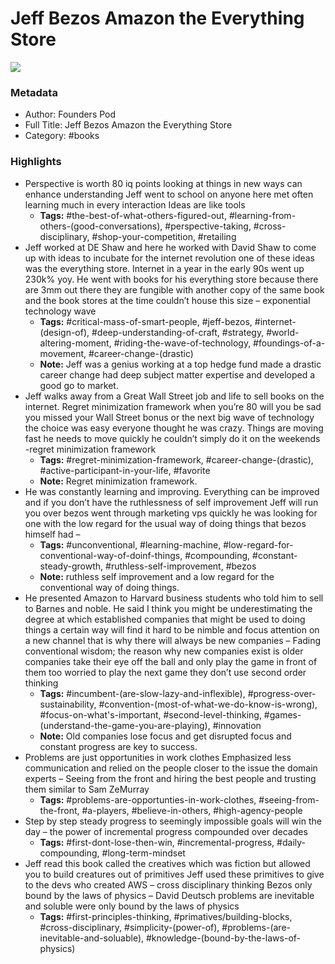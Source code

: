 # Jeff Bezos Amazon the Everything Store

![](https://readwise-assets.s3.amazonaws.com/static/images/default-book-icon-2.dae1dc4d332b.png)

### Metadata

- Author: Founders Pod 
- Full Title: Jeff Bezos Amazon the Everything Store
- Category: #books

### Highlights

- Perspective is worth 80 iq points looking at things in new ways can enhance understanding 
  Jeff went to school on anyone here met often learning much in every interaction 
  Ideas are like tools
    - **Tags:** #the-best-of-what-others-figured-out, #learning-from-others-(good-conversations), #perspective-taking, #cross-disciplinary, #shop-your-competition, #retailing
- Jeff worked at DE Shaw and here he worked with David Shaw to come up with ideas to incubate for the internet revolution one of these ideas was the everything store. Internet in a year in the early 90s went up 230k% yoy. He went with books for his everything store because there are 3mm out there they are fungible with another copy of the same book and the book stores at the time couldn’t house this size – exponential technology wave
    - **Tags:** #critical-mass-of-smart-people, #jeff-bezos, #internet-(design-of), #deep-understanding-of-craft, #strategy, #world-altering-moment, #riding-the-wave-of-technology, #foundings-of-a-movement, #career-change-(drastic)
    - **Note:** Jeff was a genius working at a top hedge fund made a drastic career change had deep subject matter expertise and developed a good go to market.
- Jeff walks away from a Great Wall Street job and life to sell books on the internet. Regret minimization framework when you’re 80 will you be sad you missed your Wall Street bonus or the next big wave of technology the choice was easy everyone thought he was crazy. Things are moving fast he needs to move quickly he couldn’t simply do it on the weekends -regret minimization framework
    - **Tags:** #regret-minimization-framework, #career-change-(drastic), #active-participant-in-your-life, #favorite
    - **Note:** Regret minimization framework.
- He was constantly learning and improving. Everything can be improved and if you don’t have the ruthlessness of self improvement Jeff will run you over bezos went through marketing vps quickly he was looking for one with the low regard for the usual way of doing things that bezos himself had –
    - **Tags:** #unconventional, #learning-machine, #low-regard-for-conventional-way-of-doinf-things, #compounding, #constant-steady-growth, #ruthless-self-improvement, #bezos
    - **Note:** ruthless self improvement and a low regard for the conventional way of doing things.
- He presented Amazon to Harvard business students who told him to sell to Barnes and noble. He said I think you might be underestimating the degree at which established companies that might be used to doing things a certain way will find it hard to be nimble and focus attention on a new channel that is why there will always be new companies – Fading conventional wisdom; the reason why new companies exist is older companies take their eye off the ball and only play the game in front of them too worried to play the next game they don’t use second order thinking
    - **Tags:** #incumbent-(are-slow-lazy-and-inflexible), #progress-over-sustainability, #convention-(most-of-what-we-do-know-is-wrong), #focus-on-what's-important, #second-level-thinking, #games-(understand-the-game-you-are-playing), #innovation
    - **Note:** Old companies lose focus and get disrupted focus and constant progress are key to success.
- Problems are just opportunities in work clothes 
  Emphasized less communication and relied on the people closer to the issue the domain experts – Seeing from the front and hiring the best people and trusting them similar to Sam ZeMurray
    - **Tags:** #problems-are-opportunties-in-work-clothes, #seeing-from-the-front, #a-players, #believe-in-others, #high-agency-people
- Step by step steady progress to seemingly impossible goals will win the day – the power of incremental progress compounded over decades
    - **Tags:** #first-dont-lose-then-win, #incremental-progress, #daily-compounding, #long-term-mindset
- Jeff read this book called the creatives which was fiction but allowed you to build creatures out of primitives Jeff used these primitives to give to the devs who created AWS – cross disciplinary thinking
  Bezos only bound by the laws of physics – David Deutsch problems are inevitable and soluble were only bound by the laws of physics
    - **Tags:** #first-principles-thinking, #primatives/building-blocks, #cross-disciplinary, #simplicity-(power-of), #problems-(are-inevitable-and-soluable), #knowledge-(bound-by-the-laws-of-physics)
